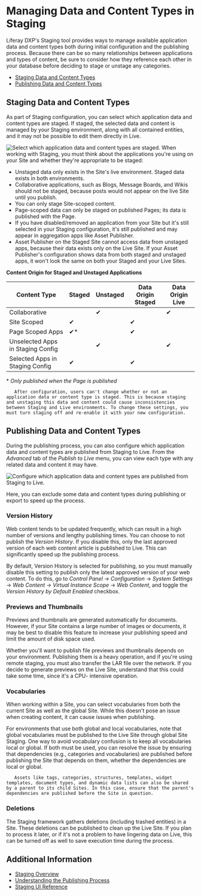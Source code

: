 # Managing Data and Content Types in Staging

Liferay DXP's Staging tool provides ways to manage available application data and content types both during initial configuration and the publishing process. Because there can be so many relationships between applications and types of content, be sure to consider how they reference each other in your database before deciding to stage or unstage any categories.

* [Staging Data and Content Types](#staging-data-and-content-types)
* [Publishing Data and Content Types](#publishing-data-and-content-types)

## Staging Data and Content Types

As part of Staging configuration, you can select which application data and content types are staged. If staged, the selected data and content is managed by your Staging environment, along with all contained entities, and it may not be possible to edit them directly in Live.

![Select which application data and content types are staged.](./managing-data-and-content-types-in-staging/images/01.png)
When working with Staging, you must think about the applications you're using on your Site and whether they're appropriate to be staged:

* Unstaged data only exists in the Site's live environment. Staged data exists in both environments.
* Collaborative applications, such as Blogs, Message Boards, and Wikis should not be staged, because posts would not appear on the live Site until you publish.
* You can only stage Site-scoped content.
* Page-scoped data can only be staged on published Pages; its data is published with the Page.
* If you have disabled/removed an application from your Site but it's still selected in your Staging configuration, it's still published and may appear in aggregation apps like Asset Publisher.
* Asset Publisher on the Staged Site cannot access data from unstaged apps, because their data exists only on the Live Site. If your Asset Publisher's configuration shows data from both staged and unstaged apps, it won't look the same on both your Staged and your Live Sites.

**Content Origin for Staged and Unstaged Applications**

| Content Type | Staged | Unstaged | Data Origin Staged | Data Origin Live |
| ------------ | -------| -----------| ------------- | ----------- |
| Collaborative |  | &#10004; | | &#10004; |
| Site Scoped | &#10004; | |&#10004; |  | 
| Page Scoped Apps | &#10004;* | | &#10004; | |
| Unselected Apps in Staging Config | | &#10004; | | &#10004; |
| Selected Apps in Staging Config | &#10004; | | &#10004; | |

\* *Only published when the Page is published*

```important::
   After configuration, users can't change whether or not an application data or content type is staged. This is because staging and unstaging this data and content could cause inconsistencies between Staging and Live environments. To change these settings, you must turn staging off and re-enable it with your new configuration.
```

## Publishing Data and Content Types

During the publishing process, you can also configure which application data and content types are published from Staging to Live. From the *Advanced* tab of the *Publish to Live* menu, you can view each type with any related data and content it may have.

![Configure which application data and content types are published from Staging to Live.](./managing-data-and-content-types-in-staging/images/02.png)

Here, you can exclude some data and content types during publishing or export to speed up the process.

### Version History

Web content tends to be updated frequently, which can result in a high number of versions and lengthy publishing times. You can choose to not publish the *Version History*. If you disable this, only the last approved version of each web content article is published to Live. This can significantly speed up the publishing process.

By default, Version History is selected for publishing, so you must manually disable this setting to publish only the latest approved version of your web content. To do this, go to *Control Panel* &rarr; *Configuration* &rarr; *System Settings* &rarr; *Web Content* &rarr; *Virtual Instance Scope* &rarr; *Web Content*, and toggle the *Version History by Default Enabled* checkbox.

### Previews and Thumbnails

Previews and thumbnails are generated automatically for documents. However, if your Site contains a large number of images or documents, it may be best to disable this feature to increase your publishing speed and limit the amount of disk space used.

Whether you'll want to publish file previews and thumbnails depends on your environment. Publishing them is a heavy operation, and if you're using remote staging, you must also transfer the LAR file over the network. If you decide to generate previews on the Live Site, understand that this could take some time, since it's a CPU- intensive operation.

### Vocabularies

When working within a Site, you can select vocabularies from both the current Site as well as the global Site. While this doesn't pose an issue when creating content, it can cause issues when publishing.

For environments that use both global and local vocabularies, note that global vocabularies must be published to the Live Site through global Site Staging. One way to avoid vocabulary confusion is to keep all vocabularies local or global. If both must be used, you can resolve the issue by ensuring that dependencies (e.g., categories and vocabularies) are published before publishing the Site that depends on them, whether the dependencies are local or global.

```note::
   Assets like tags, categories, structures, templates, widget templates, document types, and dynamic data lists can also be shared by a parent to its child Sites. In this case, ensure that the parent's dependencies are published before the Site in question.
```

### Deletions

The Staging framework gathers deletions (including trashed entities) in a Site. These deletions can be published to clean up the Live Site. If you plan to process it later, or if it's not a problem to have lingering data on Live, this can be turned off as well to save execution time during the process.

## Additional Information

* [Staging Overview](./staging-overview.md)
* [Understanding the Publishing Process](./understanding-the-publishing-process.md)
* [Staging UI Reference](./staging-ui-reference)
